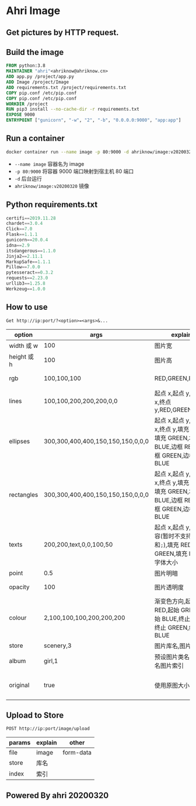 # Ahri Image

## Get pictures by HTTP request.

## Build the image

```Dockerfile
FROM python:3.8
MAINTAINER "ahri"<ahriknow@ahriknow.cn>
ADD app.py /project/app.py
ADD Image /project/Image
ADD requirements.txt /project/requirements.txt
COPY pip.conf /etc/pip.conf
COPY pip.conf /etc/pip.conf
WORKDIR /project
RUN pip3 install --no-cache-dir -r requirements.txt
EXPOSE 9000
ENTRYPOINT ["gunicorn", "-w", "2", "-b", "0.0.0.0:9000", "app:app"]
```

## Run a container

```bash
docker container run --name image -p 80:9000 -d ahriknow/image:v20200320
```

-   `--name image` 容器名为 image
-   `-p 80:9000` 将容器 9000 端口映射到宿主机 80 端口
-   `-d` 后台运行
-   `ahriknow/image:v20200320` 镜像

## Python requirements.txt

```py
certifi==2019.11.28
chardet==3.0.4
Click==7.0
Flask==1.1.1
gunicorn==20.0.4
idna==2.9
itsdangerous==1.1.0
Jinja2==2.11.1
MarkupSafe==1.1.1
Pillow==7.0.0
pytesseract==0.3.2
requests==2.23.0
urllib3==1.25.8
Werkzeug==1.0.0
```

## How to use

`Get http://ip:port/?<option>=<args>&...`

| option      | args                              | explain                                                                                 | other                            |
| ----------- | --------------------------------- | --------------------------------------------------------------------------------------- | -------------------------------- |
| width 或 w  | 100                               | 图片宽                                                                                  | 默认 400                         |
| height 或 h | 100                               | 图片高                                                                                  | 默认 300                         |
| rgb         | 100,100,100                       | RED,GREEN,BLUE                                                                          | 默认 200,200,200                 |
| lines       | 100,100,200,200,200,0,0           | 起点 x,起点 y,终点 x,终点 y,RED,GREEN,BLUE                                              | 多条线以`;`分隔                  |
| ellipses    | 300,300,400,400,150,150,150,0,0,0 | 起点 x,起点 y,终点 x,终点 y,填充 RED,填充 GREEN,填充 BLUE,边框 RED,边框 GREEN,边框 BLUE | 多个椭圆以`;`分隔                |
| rectangles  | 300,300,400,400,150,150,150,0,0,0 | 起点 x,起点 y,终点 x,终点 y,填充 RED,填充 GREEN,填充 BLUE,边框 RED,边框 GREEN,边框 BLUE | 多个矩形以`;`分隔                |
| texts       | 200,200,text,0,0,100,50           | 起点 x,起点 y,文本内容(暂时不支持包含`,`和`;`),填充 RED,填充 GREEN,填充 BLUE,字体大小   | 多个文本以`;`分隔                |
| point       | 0.5                               | 图片明暗                                                                                | point > 0                        |
| opacity     | 100                               | 图片透明度                                                                              | 0 <= opacity <= 255              |
| colour      | 2,100,100,100,200,200,200         | 渐变色方向,起始 RED,起始 GREEN,起始 BLUE,终止 RED,终止 GREEN,终止 BLUE                  | 渐变色,2:由上到下,4:由右到左     |
| store       | scenery,3                         | 图片库名,图片编号                                                                       | 不存在则默认                     |
| album       | girl,1                            | 预设图片类名,该类名图片索引                                                             | 不存在则默认                     |
| original    | true                              | 使用原图大小                                                                            | 默认 true,仅对 store、album 有效 |

## Upload to Store

`POST http://ip:port/image/upload`

| params | explain | other     |
| ------ | ------- | --------- |
| file   | image   | form-data |
| store  | 库名    |           |
| index  | 索引    |           |

## Powered By ahri 20200320
